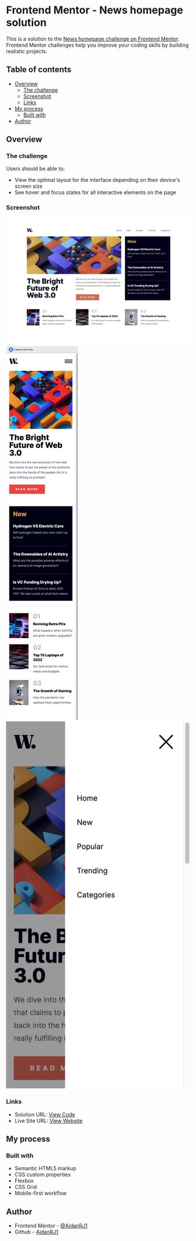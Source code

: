 # Frontend Mentor - News homepage solution

This is a solution to the [News homepage challenge on Frontend Mentor](https://www.frontendmentor.io/challenges/news-homepage-H6SWTa1MFl). Frontend Mentor challenges help you improve your coding skills by building realistic projects.

## Table of contents

- [Overview](#overview)
  - [The challenge](#the-challenge)
  - [Screenshot](#screenshot)
  - [Links](#links)
- [My process](#my-process)
  - [Built with](#built-with)
- [Author](#author)

## Overview

### The challenge

Users should be able to:

- View the optimal layout for the interface depending on their device's screen size
- See hover and focus states for all interactive elements on the page

### Screenshot

![](./News-Desktop-Screenshot.jpg)
![](./News-Mobile-Screenshot.jpg)
![](./News-Menu-Screenshot.jpg)

### Links

- Solution URL: [View Code](https://github.com/AidanRJ1/Frontend-Mentor-News-Homepage)
- Live Site URL: [View Website](https://aidanrj1.github.io/Frontend-Mentor-News-Homepage/)

## My process

### Built with

- Semantic HTML5 markup
- CSS custom properties
- Flexbox
- CSS Grid
- Mobile-first workflow

## Author

- Frontend Mentor - [@AidanRJ1](https://www.frontendmentor.io/profile/AidanRJ1)
- Github - [AidanRJ1](https://www.github.com/AidanRJ1)
